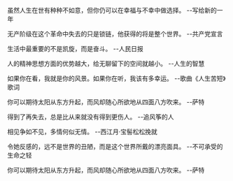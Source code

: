 虽然人生在世有种种不如意，但你仍可以在幸福与不幸中做选择。 --写给新的一年

无产阶级在这个革命中失去的只是锁链，他获得的将是整个世界。 --共产党宣言

生活中最重要的不是凯旋，而是奋斗。 --人民日报

人的精神思想方面的优势越大，给无聊留下的空间就越小。 --人生的智慧

如果你在看，我就是你的风景。如果你在听，我该有多幸运。 --歌曲《人生苦短》歌词

你可以期待太阳从东方升起，而风却随心所欲地从四面八方吹来。 --萨特

得到了再失去，总是比从来就没有得到更伤人。 --追风筝的人

相见争如不见，多情何似无情。 --西江月·宝髻松松挽就

令她反感的，远不是世界的丑陋，而是这个世界所戴的漂亮面具。 --不可承受的生命之轻

你可以期待太阳从东方升起，而风却随心所欲地从四面八方吹来。 --萨特


